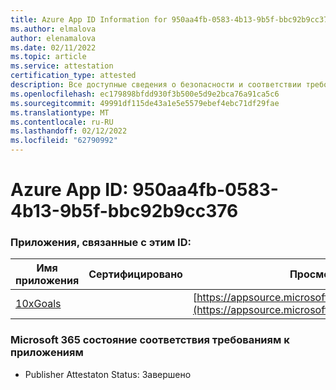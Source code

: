 ```yaml
---
title: Azure App ID Information for 950aa4fb-0583-4b13-9b5f-bbc92b9cc376
ms.author: elmalova
author: elenamalova
ms.date: 02/11/2022
ms.topic: article
ms.service: attestation
certification_type: attested
description: Все доступные сведения о безопасности и соответствии требованиям для 950aa4fb-0583-4b13-9b5f-bbc92b9cc376.
ms.openlocfilehash: ec179898bfdd930f3b500e5d9e2bca76a91ca5c6
ms.sourcegitcommit: 49991df115de43a1e5e5579ebef4ebc71df29fae
ms.translationtype: MT
ms.contentlocale: ru-RU
ms.lasthandoff: 02/12/2022
ms.locfileid: "62790992"
---
```

# <a name="azure-app-id-950aa4fb-0583-4b13-9b5f-bbc92b9cc376"></a>Azure App ID: 950aa4fb-0583-4b13-9b5f-bbc92b9cc376


### <a name="apps-associated-with-this-id"></a>Приложения, связанные с этим ID:
| **Имя приложения** | **Сертифицировано** | **Просмотр в AppSource** |
|--------------|---------------|-----------------------|
| [10xGoals](https://docs.microsoft.com/microsoft-365-app-certification/forward/WA200003122) |  | [https://appsource.microsoft.com/product/office/WA200003122](https://appsource.microsoft.com/product/office/WA200003122) |

### <a name="microsoft-365-app-compliance-status"></a>Microsoft 365 состояние соответствия требованиям к приложениям
- Publisher Attestaton Status: Завершено

